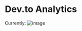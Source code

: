 # Dev.to Analytics

Currently:
![image](https://user-images.githubusercontent.com/17385115/111241576-59806300-85f5-11eb-895f-45e02f55fcea.png)
